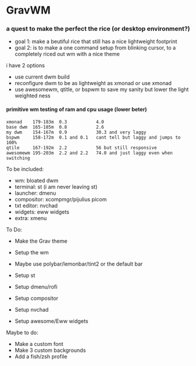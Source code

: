 # GravWM
### a quest to make the perfect the rice (or desktop environment?)


- goal 1: make a beutiful rice that still has a nice lightweight footprint
- goal 2: is to make a one command setup from blinking cursor, to a completely riced out wm with a nice theme
 
i have 2 options
- use current dwm build
- reconfigure dwm to be as lightweight as xmonad or use xmonad
- use awesomewm, qtitle, or bspwm to save my sanity but lower the light weighted ness

#### primitive wm testing of ram and cpu usage (lower beter)
```
xmonad    179-183m  0.3           4.0
base dwm  165-185m  0.8           2.6
my dwm    154-167m  0.9           30.3 and very laggy
bspwm     158-172m  0.1 and 0.1   cant tell but laggy and jumps to 100%
qtile     167-192m  2.2           56 but still responsive
awesomewm 195-203m  2.2 and 2.2   74.0 and just laggy even when switching
```
To be included:
- wm: bloated dwm
- terminal: st (i am never leaving st)
- launcher: dmenu
- compositor: xcompmgr/pijulius picom
- txt editor: nvchad
- widgets: eww widgets
- extra: xmenu
 
To Do:
- Make the Grav theme
- Setup the wm
- Maybe use polybar/lemonbar/tint2 or the default bar
- Setup st 
- Setup dmenu/rofi
- Setup compositor

- Setup nvchad
- Setup awesome/Eww widgets

Maybe to do:
- Make a custom font
- Make 3 custom backgrounds
- Add a fish/zsh profile

